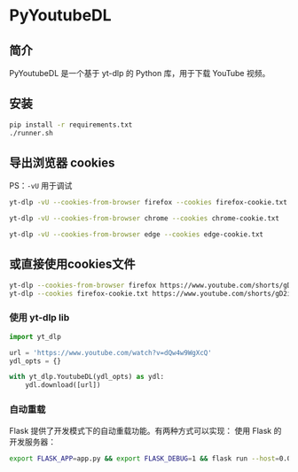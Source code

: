 # PyYoutubeDL

## 简介

PyYoutubeDL 是一个基于 yt-dlp 的 Python 库，用于下载 YouTube 视频。

## 安装

```bash
pip install -r requirements.txt
./runner.sh
```

## 导出浏览器 cookies

PS：`-vU` 用于调试

```bash
yt-dlp -vU --cookies-from-browser firefox --cookies firefox-cookie.txt

yt-dlp -vU --cookies-from-browser chrome --cookies chrome-cookie.txt

yt-dlp -vU --cookies-from-browser edge --cookies edge-cookie.txt
```

## 或直接使用cookies文件

```bash
yt-dlp --cookies-from-browser firefox https://www.youtube.com/shorts/gD2iMAzW918
yt-dlp --cookies firefox-cookie.txt https://www.youtube.com/shorts/gD2iMAzW918
```

### 使用 yt-dlp lib

``` python
import yt_dlp

url = 'https://www.youtube.com/watch?v=dQw4w9WgXcQ'
ydl_opts = {}

with yt_dlp.YoutubeDL(ydl_opts) as ydl:
    ydl.download([url])
```

### 自动重载
 Flask 提供了开发模式下的自动重载功能。有两种方式可以实现：
使用 Flask 的开发服务器：

```bash
export FLASK_APP=app.py && export FLASK_DEBUG=1 && flask run --host=0.0.0.0
```

